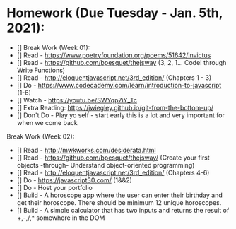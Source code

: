 # Homework (Due Tuesday - Jan. 5th, 2021):

- [] Break Work (Week 01):
- [] Read - https://www.poetryfoundation.org/poems/51642/invictus
- [] Read - https://github.com/bpesquet/thejsway (3, 2, 1... Code! through Write Functions)
- [] Read - http://eloquentjavascript.net/3rd_edition/ (Chapters 1 - 3)
- [] Do - https://www.codecademy.com/learn/introduction-to-javascript (1-6)
- [] Watch - https://youtu.be/SWYqp7iY_Tc
- [] Extra Reading: https://jwiegley.github.io/git-from-the-bottom-up/
- [] Don't Do - Play yo self - start early this is a lot and very important for when we come back

Break Work (Week 02):
- [] Read - http://mwkworks.com/desiderata.html
- [] Read - https://github.com/bpesquet/thejsway/ (Create your first objects -through- Understand object-oriented programming)
- [] Read - http://eloquentjavascript.net/3rd_edition/ (Chapters 4-6)
- [] Do - https://javascript30.com/ (1&&2)
- [] Do - Host your portfolio
- [] Build - A horoscope app where the user can enter their birthday and get their horoscope. There should be minimum 12 unique horoscopes.
- [] Build - A simple calculator that has two inputs and returns the result of +,-,/,* somewhere in the DOM
